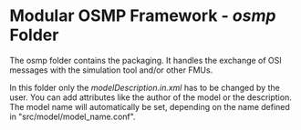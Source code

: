 # Modular OSMP Framework - *osmp* Folder

The osmp folder contains the packaging.
It handles the exchange of OSI messages with the simulation tool and/or other FMUs.

In this folder only the *modelDescription.in.xml* has to be changed by the user.
You can add attributes like the author of the model or the description.
The model name will automatically be set, depending on the name defined in "src/model/model_name.conf".
